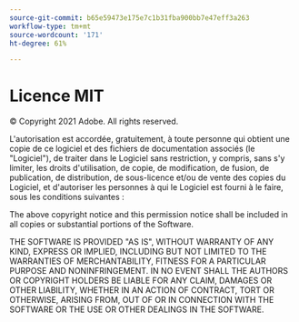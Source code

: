 ```yaml
---
source-git-commit: b65e59473e175e7c1b31fba900bb7e47eff3a263
workflow-type: tm+mt
source-wordcount: '171'
ht-degree: 61%

---
```

# Licence MIT

© Copyright 2021 Adobe. All rights reserved.

L&#39;autorisation est accordée, gratuitement, à toute personne qui obtient une copie de ce logiciel et des fichiers de documentation associés (le &quot;Logiciel&quot;), de traiter dans le Logiciel sans restriction, y compris, sans s&#39;y limiter, les droits d&#39;utilisation, de copie, de modification, de fusion, de publication, de distribution, de sous-licence et/ou de vente des copies du Logiciel, et d&#39;autoriser les personnes à qui le Logiciel est fourni à le faire, sous les conditions suivantes :

The above copyright notice and this permission notice shall be included in all
copies or substantial portions of the Software.

THE SOFTWARE IS PROVIDED &quot;AS IS&quot;, WITHOUT WARRANTY OF ANY KIND, EXPRESS OR
IMPLIED, INCLUDING BUT NOT LIMITED TO THE WARRANTIES OF MERCHANTABILITY,
FITNESS FOR A PARTICULAR PURPOSE AND NONINFRINGEMENT. IN NO EVENT SHALL THE
AUTHORS OR COPYRIGHT HOLDERS BE LIABLE FOR ANY CLAIM, DAMAGES OR OTHER
LIABILITY, WHETHER IN AN ACTION OF CONTRACT, TORT OR OTHERWISE, ARISING FROM,
OUT OF OR IN CONNECTION WITH THE SOFTWARE OR THE USE OR OTHER DEALINGS IN THE
SOFTWARE.
